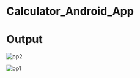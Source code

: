 # Calculator_Android_App

# Output
![op2](https://github.com/Kavyasri-459/Calculator_Android_App/assets/126965141/864d557f-93fa-4dd3-96b8-5afbc3edf42b)




![op1](https://github.com/Kavyasri-459/Calculator_Android_App/assets/126965141/7626569e-55be-4b66-90df-bd510ee4b45f)
